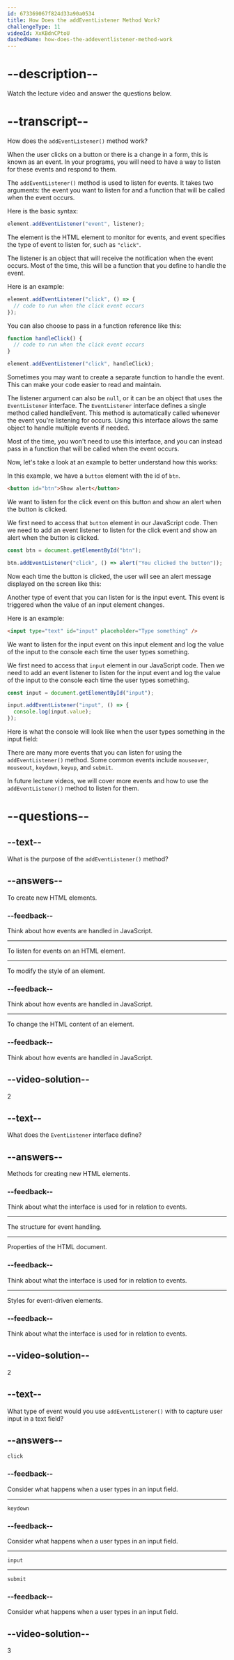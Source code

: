 ```yaml
---
id: 673369067f824d33a90a0534
title: How Does the addEventListener Method Work?
challengeType: 11
videoId: XxKBdnCPtoU
dashedName: how-does-the-addeventlistener-method-work
---
```


# --description--

Watch the lecture video and answer the questions below.

# --transcript--

How does the `addEventListener()` method work?

When the user clicks on a button or there is a change in a form, this is known as an event. In your programs, you will need to have a way to listen for these events and respond to them.

The `addEventListener()` method is used to listen for events. It takes two arguments: the event you want to listen for and a function that will be called when the event occurs.

Here is the basic syntax:

```js
element.addEventListener("event", listener);
```

The element is the HTML element to monitor for events, and event specifies the type of event to listen for, such as `"click"`.

The listener is an object that will receive the notification when the event occurs. Most of the time, this will be a function that you define to handle the event.

Here is an example:

```js
element.addEventListener("click", () => {
  // code to run when the click event occurs
});
```

You can also choose to pass in a function reference like this:

```js
function handleClick() {
  // code to run when the click event occurs
}

element.addEventListener("click", handleClick);
```

Sometimes you may want to create a separate function to handle the event. This can make your code easier to read and maintain.

The listener argument can also be `null`, or it can be an object that uses the `EventListener` interface. The `EventListener` interface defines a single method called handleEvent. This method is automatically called whenever the event you're listening for occurs. Using this interface allows the same object to handle multiple events if needed.

Most of the time, you won't need to use this interface, and you can instead pass in a function that will be called when the event occurs.

Now, let's take a look at an example to better understand how this works:

In this example, we have a `button` element with the id of `btn`.

```html
<button id="btn">Show alert</button>
```

We want to listen for the click event on this button and show an alert when the button is clicked.

We first need to access that `button` element in our JavaScript code. Then we need to add an event listener to listen for the click event and show an alert when the button is clicked.

```js
const btn = document.getElementById("btn");

btn.addEventListener("click", () => alert("You clicked the button"));
```

Now each time the button is clicked, the user will see an alert message displayed on the screen like this:

Another type of event that you can listen for is the input event. This event is triggered when the value of an input element changes.

Here is an example:

```html
<input type="text" id="input" placeholder="Type something" />
```

We want to listen for the input event on this input element and log the value of the input to the console each time the user types something.

We first need to access that `input` element in our JavaScript code. Then we need to add an event listener to listen for the input event and log the value of the input to the console each time the user types something.

```js
const input = document.getElementById("input");

input.addEventListener("input", () => {
  console.log(input.value);
});
```

Here is what the console will look like when the user types something in the input field:

There are many more events that you can listen for using the `addEventListener()` method. Some common events include `mouseover`, `mouseout`, `keydown`, `keyup`, and `submit`.

In future lecture videos, we will cover more events and how to use the `addEventListener()` method to listen for them.

# --questions--

## --text--

What is the purpose of the `addEventListener()` method?

## --answers--

To create new HTML elements.

### --feedback--

Think about how events are handled in JavaScript.

---

To listen for events on an HTML element.

---

To modify the style of an element.

### --feedback--

Think about how events are handled in JavaScript.

---

To change the HTML content of an element.

### --feedback--

Think about how events are handled in JavaScript.

## --video-solution--

2

## --text--

What does the `EventListener` interface define?

## --answers--

Methods for creating new HTML elements.

### --feedback--

Think about what the interface is used for in relation to events.

---

The structure for event handling.

---

Properties of the HTML document.

### --feedback--

Think about what the interface is used for in relation to events.

---

Styles for event-driven elements.

### --feedback--

Think about what the interface is used for in relation to events.

## --video-solution--

2

## --text--

What type of event would you use `addEventListener()` with to capture user input in a text field?

## --answers--

`click`

### --feedback--

Consider what happens when a user types in an input field.

---

`keydown`

### --feedback--

Consider what happens when a user types in an input field.

---

`input`

---

`submit`

### --feedback--

Consider what happens when a user types in an input field.

## --video-solution--

3
